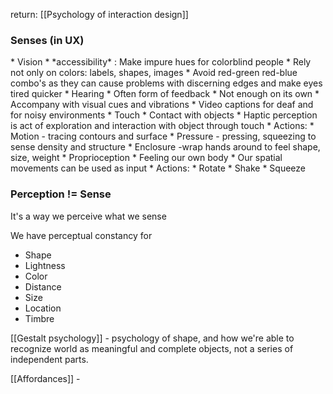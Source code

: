 return: [[Psychology of interaction design]]

<h3>Senses (in UX)</h3>
* Vision 
	* *accessibility* : Make impure hues for colorblind people
	* Rely not only on colors: labels, shapes, images
	* Avoid red-green red-blue combo's as they can cause problems with discerning edges and make eyes tired quicker
* Hearing 
	* Often form of feedback
	* Not enough on its own
	* Accompany with visual cues and vibrations
	* Video captions for deaf and for noisy environments
* Touch
	* Contact with objects
	* Haptic perception is act of exploration and interaction with object through touch
	* Actions:
		* Motion - tracing contours and surface
		* Pressure - pressing, squeezing to sense density and structure
		* Enclosure -wrap hands around to feel shape, size, weight 
* Proprioception
	* Feeling our own body
	* Our spatial movements can be used as input
	* Actions: 
		* Rotate
		* Shake
		* Squeeze

<h3>Perception != Sense</h3>
It's a way we perceive what we sense

We have perceptual constancy for
* Shape
* Lightness
* Color 
* Distance
* Size 
* Location
* Timbre

[[Gestalt psychology]] - psychology of shape, and how we're able to recognize world as meaningful and complete objects, not a series of independent parts.


[[Affordances]] - 